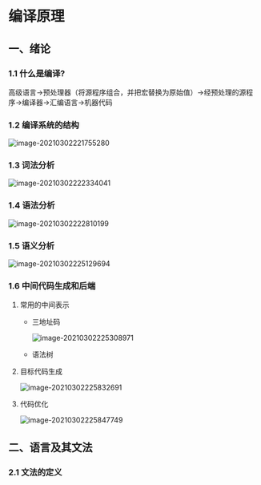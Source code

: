 # 编译原理

## 一、绪论

### 1.1 什么是编译?

高级语言->预处理器（将源程序组合，并把宏替换为原始值）->经预处理的源程序->编译器->汇编语言->机器代码

### 1.2 编译系统的结构 

 ![image-20210302221755280](C:\Users\hys\AppData\Roaming\Typora\typora-user-images\image-20210302221755280.png)

### 1.3 词法分析

![image-20210302222334041](C:\Users\hys\AppData\Roaming\Typora\typora-user-images\image-20210302222334041.png)

### 1.4 语法分析 

![image-20210302222810199](C:\Users\hys\AppData\Roaming\Typora\typora-user-images\image-20210302222810199.png)

### 1.5 语义分析

![image-20210302225129694](C:\Users\hys\AppData\Roaming\Typora\typora-user-images\image-20210302225129694.png)

### 1.6 中间代码生成和后端

1. 常用的中间表示

   - 三地址码

     ![image-20210302225308971](C:\Users\hys\AppData\Roaming\Typora\typora-user-images\image-20210302225308971.png)

   - 语法树

2. 目标代码生成

   ![image-20210302225832691](C:\Users\hys\AppData\Roaming\Typora\typora-user-images\image-20210302225832691.png)

3. 代码优化

   ![image-20210302225847749](C:\Users\hys\AppData\Roaming\Typora\typora-user-images\image-20210302225847749.png)

## 二、语言及其文法

### 2.1 文法的定义

 

 